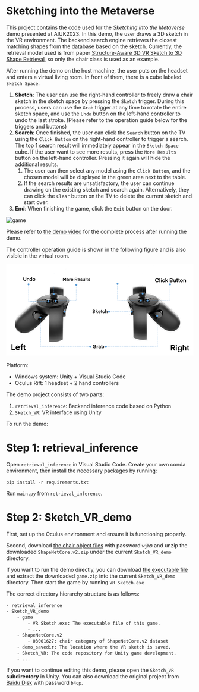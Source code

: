 # Sketching into the Metaverse

This project contains the code used for the _Sketching into the Metaverse_ demo presented at AIUK2023. In this demo, the user draws a 3D sketch in the VR environment. The backend search engine retrieves the closest matching shapes from the database based on the sketch. Currently, the retrieval model used is from paper [Structure-Aware 3D VR Sketch to 3D Shape Retrieval](https://github.com/Rowl1ng/Structure-Aware-VR-Sketch-Shape-Retrieval), so only the chair class is used as an example.

After running the demo on the host machine, the user puts on the headset and enters a virtual living room. In front of them, there is a cube labeled `Sketch Space`. 
1. __Sketch__: The user can use the right-hand controller to freely draw a chair sketch in the sketch space by pressing the `Sketch` trigger. During this process, users can use the `Grab` trigger at any time to rotate the entire sketch space, and use the `Undo` button on the left-hand controller to undo the last stroke. (Please refer to the operation guide below for the triggers and buttons)
2. __Search__: Once finished, the user can click the `Search` button on the TV using the `Click Button` on the right-hand controller to trigger a search. The top 1 search result will immediately appear in the `Sketch Space` cube. If the user want to see more results, press the `More Results` button on the left-hand controller. Pressing it again will hide the additional results. 
   1. The user can then select any model using the `Click Button`, and the chosen model will be displayed in the green area next to the table.
   2. If the search results are unsatisfactory, the user can continue drawing on the existing sketch and search again. Alternatively, they can click the `Clear` button on the TV to delete the current sketch and start over.
3. __End__: When finishing the game, click the `Exit` button on the door.

![game](game.gif)

Please refer to [the demo video](https://www.youtube.com/watch?v=bwabdXnS-Zo&t=73s&ab_channel=LingLuo) for the complete process after running the demo.

The controller operation guide is shown in the following figure and is also visible in the virtual room.

![controller operation](instructions.png)

Platform:

- Windows system: Unity + Visual Studio Code
- Oculus Rift: 1 headset + 2 hand controllers

The demo project consists of two parts: 
1. `retrieval_inference`: Backend inference code based on Python 
2. `Sketch_VR`: VR interface using Unity

To run the demo:
# Step 1: retrieval_inference

Open `retrieval_inference` in Visual Studio Code. 
Create your own conda environment, then install the necessary packages by running:
```shell
pip install -r requirements.txt
```
Run `main.py` from `retrieval_inference`.

# Step 2: Sketch_VR_demo

First, set up the Oculus environment and ensure it is functioning properly.

Second, download [the chair object files](https://pan.baidu.com/s/14Gh6p3Ix_Ylm70KZeBR9oQ?pwd=wjh9) with password `wjh9` and unzip the downloaded `ShapeNetCore.v2.zip` under the current `Sketch_VR_demo` directory.

If you want to run the demo directly, you can download [the executable file](https://drive.google.com/file/d/1eu6ajkRmwHDkoizROvMMcdXolq6iIkhc/view?usp=sharing) and extract the downloaded `game.zip` into the current `Sketch_VR_demo` directory. Then start the game by running `VR Sketch.exe`

The correct directory hierarchy structure is as follows:

```
- retrieval_inference
- Sketch_VR_demo
    - game
        - VR Sketch.exe: The executable file of this game.
        - ...
    - ShapeNetCore.v2
        - 03001627: chair category of ShapeNetCore.v2 dataset
    - demo_savedir: The location where the VR sketch is saved.
    - Sketch_VR: The code repository for Unity game development.
    - ...
```

If you want to continue editing this demo, please open the `Sketch_VR` __subdirectory__ in Unity. You can also download the original project from [Baidu Disk](https://pan.baidu.com/s/1mD2VXbqpny1WSTFmaaCwrw?pwd=b4qp) with password `b4qp`.






